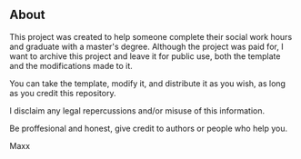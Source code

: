 ## About
This project was created to help someone complete their social work hours and graduate with a master's degree. Although the project was paid for, I want to archive this project and leave it for public use, both the template and the modifications made to it.

You can take the template, modify it, and distribute it as you wish, as long as you credit this repository.

I disclaim any legal repercussions and/or misuse of this information.

Be proffesional and honest, give credit to authors or people who help you.

Maxx
